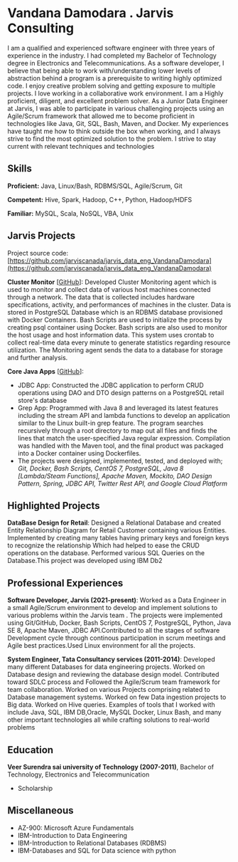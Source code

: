 # Vandana Damodara . Jarvis Consulting

I am a qualified and experienced software engineer with three years of experience in the industry. I had completed my  Bachelor of Technology degree in Electronics and Telecommunications. As a software developer, I believe that being able to work with/understanding lower levels of abstraction behind a program is a prerequisite to writing highly optimized code. I enjoy creative problem solving and getting exposure to multiple projects. I love working in a collaborative work environment. I am a Highly proficient, diligent, and excellent problem solver. As a Junior Data Engineer at Jarvis, I was able to participate in various challenging projects using an Agile/Scrum framework that allowed me to become proficient in technologies like Java, Git, SQL, Bash, Maven, and Docker. My experiences have taught me how to think outside the box when working, and I always strive to find the most optimized solution to the problem. I strive to stay current with relevant techniques and technologies

## Skills

**Proficient:** Java, Linux/Bash, RDBMS/SQL, Agile/Scrum, Git

**Competent:** Hive, Spark, Hadoop, C++, Python, Hadoop/HDFS

**Familiar:** MySQL, Scala, NoSQL, VBA, Unix

## Jarvis Projects

Project source code: [https://github.com/jarviscanada/jarvis_data_eng_VandanaDamodara](https://github.com/jarviscanada/jarvis_data_eng_VandanaDamodara)


**Cluster Monitor** [[GitHub](https://github.com/jarviscanada/jarvis_data_eng_VandanaDamodara/tree/master/linux_sql)]: Developed Cluster Monitoring agent which is used to monitor and collect data of various host machines connected through a network. The data that is collected includes hardware specifications, activity, and performances of machines in the cluster. Data is stored in PostgreSQL Database which is an RDBMS database provisioned with Docker Containers. Bash Scripts are used to initialize the process by creating psql container using Docker. Bash scripts are also used to monitor the host usage and host information data. This system uses crontab to collect real-time data every minute to generate statistics regarding resource utilization. The Monitoring agent sends the data to a database for storage and further analysis.

**Core Java Apps** [[GitHub](https://github.com/jarviscanada/jarvis_data_eng_VandanaDamodara/tree/master/core_java)]:
      
  - JDBC App:  Constructed the JDBC application to perform CRUD operations using DAO and DTO design patterns on a PostgreSQL retail store's database
  - Grep App:  Programmed with Java 8 and leveraged its latest features including the stream API and lambda functions to develop an application similar to the Linux built-in grep feature. The program searches recursively through a root directory to map out all files and finds the lines that match the user-specified Java regular expression. Compilation was handled with the Maven tool, and the final product was packaged into a Docker container using Dockerfiles.
  - The projects were designed, implemented, tested, and deployed with; *Git, Docker, Bash Scripts, CentOS 7, PostgreSQL, Java 8 [Lambda/Steam Functions], Apache Maven, Mockito, DAO Design Pattern, Spring, JDBC API, Twitter Rest API, and Google Cloud Platform*


## Highlighted Projects
**DataBase Design for Retail**: Designed a Relational Database and created Entity Relationship Diagram for Retail Customer containing various Entities. Implemented by creating many tables having primary keys and foreign keys to recognize the relationship Which had helped to ease the CRUD operations on the database. Performed various SQL Queries on the Database.This project was developed using IBM Db2


## Professional Experiences

**Software Developer, Jarvis (2021-present)**: Worked as a Data Engineer in a small Agile/Scrum environment to develop and implement solutions to various problems within the Jarvis team . The projects were implemented using Git/GitHub, Docker, Bash Scripts, CentOS 7, PostgreSQL, Python, Java SE 8, Apache Maven, JDBC API.Contributed to all the stages of software Development cycle through continous participation in scrum meetings and Agile best practices.Used Linux environment for all the projects.

**System Engineer, Tata Consultancy services (2011-2014)**: Developed many different Databases for data engineering projects. Worked on Database design and reviewing the database design model.  Contributed toward SDLC process and  Followed the Agile/Scrum team framework for team collaboration. Worked on various Projects comprising related to Database management systems. Worked on few Data ingestion projects to Big data. Worked on Hive queries. Examples of tools that I worked with include Java, SQL, IBM DB,Oracle, MySQL Docker, Linux Bash, and many other important technologies all while crafting solutions to real-world problems


## Education
**Veer Surendra sai university of Technology (2007-2011)**, Bachelor of Technology, Electronics and Telecommunication
- Scholarship


## Miscellaneous
- AZ-900: Microsoft Azure Fundamentals
- IBM-Introduction to Data Engineering
- IBM-Introduction to Relational Databases (RDBMS) 
- IBM-Databases and SQL for Data science with python
